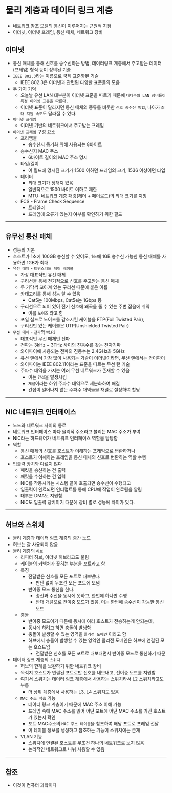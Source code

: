 # 물리 계층과 데이터 링크 계층
- 네트워크 참조 모델의 통신이 이루어지는 근원적 지점
- 이더넷, 이더넷 프레임, 통신 매체, 네트워크 장비

## 이더넷
- 통신 매체를 통해 신호를 송수신하는 방법, 데이터링크 계층에서 주고받는 데이터(프레임) 형식 등이 정의된 기술
- `IEEE 802.3`라는 이름으로 국제 표준화된 기술
    - IEEE 802.3은 이더넷과 관련된 다양한 표준들의 모음
- 두 가지 기억
    - 오늘날 유선 LAN 대부분이 이더넷 표준을 따르기 때문에 `대다수의 LAN 장비들이 특정 이더넷 표준을 따른다.`
    - 이더넷 표준이 달라지면 통신 매체의 종류를 비롯한 `신호 송수신 방법`, 나아가 `최대 지원 속도`도 달라질 수 있다.
- `이더넷 프레임`
    - 이더넷 기반의 네트워크에서 주고받는 프레임
- `이더넷 프레임` 구성 요소
    - 프리앰블
        - 송수신지 동기화 위해 사용되는 8바이트
    - 송수신지 MAC 주소
        - 6바이트 길이의 MAC 주소 명시
    - 타입/길이
        - 이 필드에 명시된 크기가 1500 이하면 프레임의 크기, 1536 이상이면 타입
    - 데이터
        - 최대 크기가 정해져 있음 
        - 일반적으로 1500 바이트 이하로 제한
        - MTU: 네트워크 계층 패킷(헤더 + 페이로드)의 최대 크기를 지칭
    - FCS - Frame Check Sequence
        - 트레일러
        - 프레임에 오류가 있는지 여부를 확인하기 위한 필드
---

## 유무선 통신 매체
- 성능의 기본
- 호스트가 1초에 100GB 송신할 수 있어도, 1초에 1GB 송수신 가능한 통신 매체를 사용하면 1GB가 최대
- `유선 매체` - `트위스티드 페어 케이블`
    - 가장 대표적인 유선 매체
    - 구리선을 통해 전기적으로 신호를 주고받는 통신 매체
    - 두 가닥씩 꼬아져 있는 구리선 때문에 붙은 이름
    - 카테고리를 통해 성능 알 수 있음
        - Cat5는 100Mbps, Cat5e는 1Gbps 등
    - 구리선으로 되어 있어 전기 신호에 왜곡을 줄 수 있는 주변 잡음에 취약
        - 이를 `노이즈` 라고 함
    - 포일 실드로 노이즈를 감소시킨 케이블을 FTP(Foil Twisted Pair), 
    - 구리선만 있는 케이블은 UTP(Unshielded Twisted Pair)
- `무선 매체` - `전파`와 `WiFi`
    - 대표적인 무선 매체인 전파
    - 전파는 3kHz ~ 3THz 사이의 진동수를 갖는 전자기파
    - 와이파이에 사용되는 전파의 진동수는 2.4GHz촤 5GHz
    - 유선 랜에서 가장 많이 사용되는 기술이 이더넷이라면, 무선 랜에서는 와이파이
    - 와이파이는 IEEE 802.11이라는 표준을 따르는 무선 랜 기술
    - 주파수 대역을 가지는 여러 무선 네트워크가 존재할 수 있음
        - 이는 `간섭`을 발생시킴
        - `채널`이라는 하위 주파수 대역으로 세분화하여 해결
        - 간섭이 일어나지 않는 주파수 대역들을 채널로 설정하여 할당

---

## NIC 네트워크 인터페이스
- 노드와 네트워크 사이의 통로
- 네트워크 인터페이스 마다 물리적 주소라고 불리는 MAC 주소가 부여
- NIC라는 하드웨어가 네트워크 인터페이스 역할을 담당함
- 역할
    - 통신 매체의 신호를 호스트가 이해하는 프레임으로 변환하거나 
    - 호스트가 이해하는 프레임을 통신 매체의 신호로 변환하는 역할 수행
- 입출력 장치와 다르지 않다
    - 패킷을 송신하는 건 출력
    - 패킷을 수신하는 건 입력
    - NIC를 작동시키는 시스템 콜이 호출되면 송수신이 수행되고 
    - 입출력이 완료되면 인터럽트를 통해 CPU에 작업이 완료됨을 알림
    - 대부분 DMA도 지원함
    - NIC도 입출력 장치이기 때문에 장비 별로 성능에 차이가 있다.

---

## 허브와 스위치
- 물리 계층과 데이터 링크 계층의 중간 노드
- 허브는 잘 사용되지 않음
- 물리 계층의 `허브`
    - 리피터 허브, 이더넷 허브라고도 불림
    - 케이블의 커넥처가 꽂히는 부분을 포트라고 함
    - 특징
        - 전달받은 신호를 모든 포트로 내보낸다.
            - 판단 없이 무조건 모든 포트에 보냄
        - 반이중 모드 통신을 한다. 
            - 송신과 수신을 동시에 못하고, 한번에 하나만 수행
            - 반대 개념으로 전이중 모드가 있음. 이는 한번에 송수신이 가능한 통신 모드
    - 충돌
        - 반이중 모드이기 때문에 동시에 여러 호스트가 전송하는게 안되는데,
        - 동시에 하려고 하면 충돌이 발생함
        - 충돌이 발생할 수 있는 영역을 `콜리전 도메인` 이라고 함
        - 허브에서 충돌이 발생할 수 있는 영역인 콜리전 도메인은 허브에 연결된 모든 호스트임
            - 전달받은 신호를 모든 포트로 내보내면서 반이중 모드로 통신하기 때문
- 데이터 링크 계층의 `스위치`
    - 허브의 한계를 보완하기 위한 네트워크 장비
    - 목적지 호스트가 연결된 포트로만 신호를 내보내고, 전이중 모드를 지원함
    - 여기서 스위치는 데이터 링크 계층에서 사용하는 스위치라서 L2 스위치라고도 부름
        - 더 상위 계층에서 사용하는 L3, L4 스위치도 있음
    - `MAC 주소 학습` 기능
        - 데이터 링크 계층이기 때문에 MAC 주소 이해 가능
        - 프레임 속에 MAC 주소를 읽어 어떤 포트에 어떤 MAC 주소를 가진 호스트가 있는지 확인
        - 포트:MAC주소의 `MAC 주소 테이블`을 참조하여 해당 포트로 프레임 전달
        - 이 테이블 정보를 생성하고 참조하는 기능이 스위치에는 존재
    - VLAN 기능
        - 스위치에 연결된 호스트를 무조건 하나의 네트워크로 보지 않음
        - 논리적인 네트워크로 나눠 사용할 수 있음

---

## 참조
- 이것이 컴퓨터 과학이다